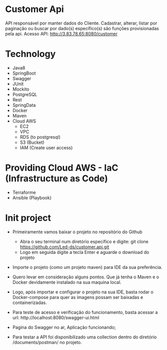 # Customer Api
API responsável por manter dados do Cliente. 
Cadastrar, alterar, listar por paginação ou buscar por dado(s) específico(s) são funções provisionadas pela api. Acesso API: http://3.83.78.65:8080/customer

# Technology
- Java8
- SpringBoot
- Swagger 
- JUnit
- Mockito
- PostgreSQL
- Rest
- SpringData
- Docker
- Maven
- Cloud AWS
    - EC2
    - VPC
    - RDS (to postgresql)
    - S3 (Bucket)
    - IAM (Create user access) 


# Providing Cloud AWS - IaC (Infrastructure as Code)
- Terraforme
- Ansible (Playbook)


# Init project
- Primeiramente vamos baixar o projeto no repositório do Github 
    - Abra o seu terminal num diretório específico e digite: git clone https://github.com/Led-ds/customer.api.git
    - Logo em seguida digite a tecla Enter e aguarde o download do projeto


- Importe o projeto (como um projeto maven) para IDE da sua preferência.

- Quero levar em consideração alguns pontos. Que já tenha o Maven e o Docker devidamente instalado na sua maquina local.

- Logo, após importar e configurar o projeto na sua IDE, basta rodar o Docker-compose para quer as imagens possam ser baixadas e containerizadas.

- Para teste de acesso e verificação do funcionamento, basta acessar a url: http://localhost:8080/swagger-ui.html

- Pagina do Swagger no ar, Aplicação funcionando;

- Para testar a API foi disponibilizado uma collection dentro do diretório /documents/postman/ no projeto. 

